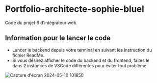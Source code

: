 # Portfolio-architecte-sophie-bluel

Code du projet 6 d'intégrateur web.

## Information pour le lancer le code

 - Lancer le backend depuis votre terminal en suivant les instruction du fichier ReadMe.
 - Si vous désirez afficher le code du backend et du frontend, faites le dans 2 instances de VSCode différentes pour éviter tout problème

![Capture d'écran 2024-05-10 101850](https://github.com/SandyDOC/Sophie-Bluel-portfolio-architecte-/assets/158569220/42626174-bfa4-4856-bb51-7232de54c9d5)

